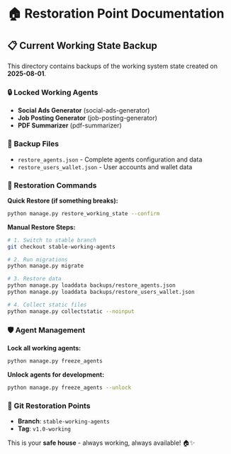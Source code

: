 # 🏠 Restoration Point Documentation

## 📋 Current Working State Backup

This directory contains backups of the working system state created on **2025-08-01**.

### 🔒 Locked Working Agents
- **Social Ads Generator** (social-ads-generator)
- **Job Posting Generator** (job-posting-generator)  
- **PDF Summarizer** (pdf-summarizer)

### 📁 Backup Files
- `restore_agents.json` - Complete agents configuration and data
- `restore_users_wallet.json` - User accounts and wallet data

### 🔄 Restoration Commands

**Quick Restore (if something breaks):**
```bash
python manage.py restore_working_state --confirm
```

**Manual Restore Steps:**
```bash
# 1. Switch to stable branch
git checkout stable-working-agents

# 2. Run migrations
python manage.py migrate

# 3. Restore data
python manage.py loaddata backups/restore_agents.json
python manage.py loaddata backups/restore_users_wallet.json

# 4. Collect static files
python manage.py collectstatic --noinput
```

### 🛡️ Agent Management

**Lock all working agents:**
```bash
python manage.py freeze_agents
```

**Unlock agents for development:**
```bash
python manage.py freeze_agents --unlock
```

### 📍 Git Restoration Points
- **Branch**: `stable-working-agents`
- **Tag**: `v1.0-working`

This is your **safe house** - always working, always available! 🏠✨
